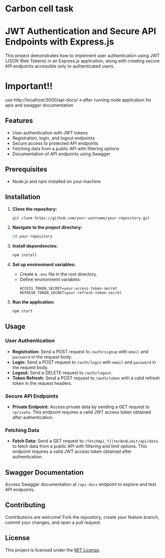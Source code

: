 # Carbon cell task 



# JWT Authentication and Secure API Endpoints with Express.js

This project demonstrates how to implement user authentication using JWT (JSON Web Tokens) in an Express.js application, along with creating secure API endpoints accessible only to authenticated users.

# Important!!
 use http://localhost:5000/api-docs/  <-after running node application for apis and swagger documentation


## Features

- User authentication with JWT tokens
- Registration, login, and logout endpoints
- Secure access to protected API endpoints
- Fetching data from a public API with filtering options
- Documentation of API endpoints using Swagger

## Prerequisites

- Node.js and npm installed on your machine

## Installation

1. **Clone the repository:**

    ```bash
    git clone https://github.com/your-username/your-repository.git
    ```

2. **Navigate to the project directory:**

    ```bash
    cd your-repository
    ```

3. **Install dependencies:**

    ```bash
    npm install
    ```

4. **Set up environment variables:**
   
    - Create a `.env` file in the root directory.
    - Define environment variables:
        ```dotenv
        ACCESS_TOKEN_SECRET=your-access-token-secret
        REFRESH_TOKEN_SECRET=your-refresh-token-secret
        ```

5. **Run the application:**

    ```bash
    npm start
    ```

## Usage

### User Authentication

- **Registration:** Send a POST request to `/auth/signup` with `email` and `password` in the request body.
- **Login:** Send a POST request to `/auth/login` with `email` and `password` in the request body.
- **Logout:** Send a DELETE request to `/auth/logout`.
- **Token Refresh:** Send a POST request to `/auth/token` with a valid refresh token in the request headers.

### Secure API Endpoints

- **Private Endpoint:** Access private data by sending a GET request to `/private`. This endpoint requires a valid JWT access token obtained after authentication.

### Fetching Data

- **Fetch Data:** Send a GET request to `/fetchApi_filterAndLimit/api/data` to fetch data from a public API with filtering and limit options. This endpoint requires a valid JWT access token obtained after authentication.

## Swagger Documentation

Access Swagger documentation at `/api-docs` endpoint to explore and test API endpoints.

## Contributing

Contributions are welcome! Fork the repository, create your feature branch, commit your changes, and open a pull request.

## License

This project is licensed under the [MIT License](LICENSE).

